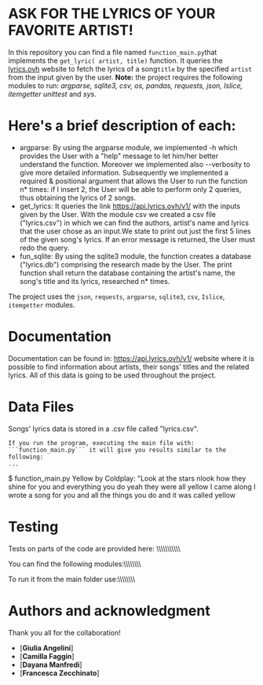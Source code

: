 # ASK FOR THE LYRICS OF YOUR FAVORITE ARTIST!

In this repository you can find a file named ```function_main.py```that implements the ```get_lyric( artist, title)``` function. It queries the [lyrics.ovh](https://api.lyrics.ovh/v1/) website to fetch the lyrics of a song```title``` by the specified ```artist``` from the input given by the user.
**Note:** the project requires the following modules to run: *argparse, sqlite3, csv, os, pandas, requests, json, Islice, itemgetter unittest* and *sys*.

# Here's a brief description of each: 
- argparse: By using the argparse module, we implemented -h which provides the User with a "help" message to let him/her better understand the function. Moreover we implemented also --verbosity to give more detailed information.
Subsequently we implemented a required & positional argument that allows the User to run the function n* times:  if I insert 2, the User will be able to perform only 2 queries, thus obtaining the lyrics of 2 songs.
- get_lyrics: It queries the link https://api.lyrics.ovh/v1/ with the inputs given by the User. 
With the module csv we created a csv file ("lyrics.csv") in which we can find the authors, artist's name and lyrics that the user chose as an input.We state to print out just the first 5 lines of the given song's lyrics. If an error message is returned, the User must redo the query.
- fun_sqlite: By using the sqlite3 module, the function creates a database ("lyrics.db") comprising the research made by the User. The print function shall return the database containing the artist's name, the song's title and its lyrics, researched n* times.

The project uses the ```json```, ```requests```, ```argparse```, ```sqlite3```, ```csv```, ```Islice```, ```itemgetter``` modules.

# Documentation
Documentation can be found in: https://api.lyrics.ovh/v1/ website where it is possible to find information about artists, their songs' titles and the related lyrics. All of this data is going to be used throughout the project. 

# Data Files
Songs' lyrics data is stored in a .csv file called "lyrics.csv".

```
If you run the program, executing the main file with: ```function_main.py``` it will give you results similar to the following:
...
``` 
$ function_main.py
Yellow by Coldplay:
"Look at the stars
nlook how they shine for you
and everything you do
yeah they were all yellow
I came along
I wrote a song for you
and all the things you do
and it was called yellow


# Testing 
Tests on parts of the code are provided here: 
\\\\\\\\\\\\\\\\\\\\\

You can find the following modules:\\\\\\\\\\\\\\\

To run it from the main folder use:\\\\\\\\\\\\\\\\



# Authors and acknowledgment
Thank you all for the collaboration! 
- [**Giulia Angelini**]
- [**Camilla Faggin**]
- [**Dayana Manfredi**]
- [**Francesca Zecchinato**]